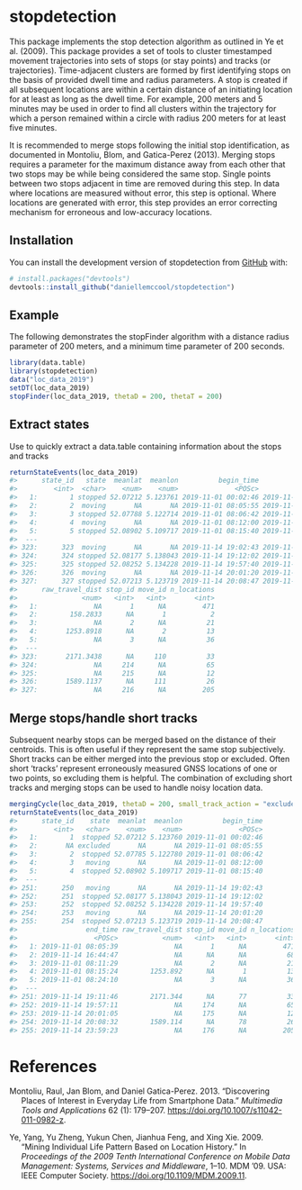 
<!-- README.md is generated from README.Rmd. Please edit that file -->

# stopdetection

<!-- badges: start -->
<!-- badges: end -->

This package implements the stop detection algorithm as outlined in Ye
et al. (2009). This package provides a set of tools to cluster
timestamped movement trajectories into sets of stops (or stay points)
and tracks (or trajectories). Time-adjacent clusters are formed by first
identifying stops on the basis of provided dwell time and radius
parameters. A stop is created if all subsequent locations are within a
certain distance of an initiating location for at least as long as the
dwell time. For example, 200 meters and 5 minutes may be used in order
to find all clusters within the trajectory for which a person remained
within a circle with radius 200 meters for at least five minutes.

It is recommended to merge stops following the initial stop
identification, as documented in Montoliu, Blom, and Gatica-Perez
(2013). Merging stops requires a parameter for the maximum distance away
from each other that two stops may be while being considered the same
stop. Single points between two stops adjacent in time are removed
during this step. In data where locations are measured without error,
this step is optional. Where locations are generated with error, this
step provides an error correcting mechanism for erroneous and
low-accuracy locations.

## Installation

You can install the development version of stopdetection from
[GitHub](https://github.com/) with:

``` r
# install.packages("devtools")
devtools::install_github("daniellemccool/stopdetection")
```

## Example

The following demonstrates the stopFinder algorithm with a distance
radius parameter of 200 meters, and a minimum time parameter of 200
seconds.

``` r
library(data.table)
library(stopdetection)
data("loc_data_2019")
setDT(loc_data_2019)
stopFinder(loc_data_2019, thetaD = 200, thetaT = 200)
```

## Extract states

Use to quickly extract a data.table containing information about the
stops and tracks

``` r
returnStateEvents(loc_data_2019)
#>      state_id   state  meanlat  meanlon          begin_time            end_time
#>         <int>  <char>    <num>    <num>              <POSc>              <POSc>
#>   1:        1 stopped 52.07212 5.123761 2019-11-01 00:02:46 2019-11-01 08:05:39
#>   2:        2  moving       NA       NA 2019-11-01 08:05:55 2019-11-01 08:06:27
#>   3:        3 stopped 52.07788 5.122714 2019-11-01 08:06:42 2019-11-01 08:11:29
#>   4:        4  moving       NA       NA 2019-11-01 08:12:00 2019-11-01 08:15:24
#>   5:        5 stopped 52.08902 5.109717 2019-11-01 08:15:40 2019-11-01 08:24:10
#>  ---                                                                           
#> 323:      323  moving       NA       NA 2019-11-14 19:02:43 2019-11-14 19:11:46
#> 324:      324 stopped 52.08177 5.138043 2019-11-14 19:12:02 2019-11-14 19:57:11
#> 325:      325 stopped 52.08252 5.134228 2019-11-14 19:57:40 2019-11-14 20:01:05
#> 326:      326  moving       NA       NA 2019-11-14 20:01:20 2019-11-14 20:08:32
#> 327:      327 stopped 52.07213 5.123719 2019-11-14 20:08:47 2019-11-14 23:59:23
#>      raw_travel_dist stop_id move_id n_locations
#>                <num>   <int>   <int>       <int>
#>   1:              NA       1      NA         471
#>   2:        158.2833      NA       1           2
#>   3:              NA       2      NA          21
#>   4:       1253.8918      NA       2          13
#>   5:              NA       3      NA          36
#>  ---                                            
#> 323:       2171.3438      NA     110          33
#> 324:              NA     214      NA          65
#> 325:              NA     215      NA          12
#> 326:       1589.1137      NA     111          26
#> 327:              NA     216      NA         205
```

## Merge stops/handle short tracks

Subsequent nearby stops can be merged based on the distance of their
centroids. This is often useful if they represent the same stop
subjectively. Short tracks can be either merged into the previous stop
or excluded. Often short ‘tracks’ represent erroneously measured GNSS
locations of one or two points, so excluding them is helpful. The
combination of excluding short tracks and merging stops can be used to
handle noisy location data.

``` r
mergingCycle(loc_data_2019, thetaD = 200, small_track_action = "exclude", max_locs = Inf, max_dist = 200)
returnStateEvents(loc_data_2019)
#>      state_id    state  meanlat  meanlon          begin_time
#>         <int>   <char>    <num>    <num>              <POSc>
#>   1:        1  stopped 52.07212 5.123760 2019-11-01 00:02:46
#>   2:       NA excluded       NA       NA 2019-11-01 08:05:55
#>   3:        2  stopped 52.07785 5.122780 2019-11-01 08:06:42
#>   4:        3   moving       NA       NA 2019-11-01 08:12:00
#>   5:        4  stopped 52.08902 5.109717 2019-11-01 08:15:40
#>  ---                                                        
#> 251:      250   moving       NA       NA 2019-11-14 19:02:43
#> 252:      251  stopped 52.08177 5.138043 2019-11-14 19:12:02
#> 253:      252  stopped 52.08252 5.134228 2019-11-14 19:57:40
#> 254:      253   moving       NA       NA 2019-11-14 20:01:20
#> 255:      254  stopped 52.07213 5.123719 2019-11-14 20:08:47
#>                 end_time raw_travel_dist stop_id move_id n_locations
#>                   <POSc>           <num>   <int>   <int>       <int>
#>   1: 2019-11-01 08:05:39              NA       1      NA         471
#>   2: 2019-11-14 16:44:47              NA      NA      NA          68
#>   3: 2019-11-01 08:11:29              NA       2      NA          21
#>   4: 2019-11-01 08:15:24        1253.892      NA       1          13
#>   5: 2019-11-01 08:24:10              NA       3      NA          36
#>  ---                                                                
#> 251: 2019-11-14 19:11:46        2171.344      NA      77          33
#> 252: 2019-11-14 19:57:11              NA     174      NA          65
#> 253: 2019-11-14 20:01:05              NA     175      NA          12
#> 254: 2019-11-14 20:08:32        1589.114      NA      78          26
#> 255: 2019-11-14 23:59:23              NA     176      NA         205
```

# References

<div id="refs" class="references csl-bib-body hanging-indent">

<div id="ref-Montoliu2013-tb" class="csl-entry">

Montoliu, Raul, Jan Blom, and Daniel Gatica-Perez. 2013. “Discovering
Places of Interest in Everyday Life from Smartphone Data.” *Multimedia
Tools and Applications* 62 (1): 179–207.
<https://doi.org/10.1007/s11042-011-0982-z>.

</div>

<div id="ref-Ye2009-dv" class="csl-entry">

Ye, Yang, Yu Zheng, Yukun Chen, Jianhua Feng, and Xing Xie. 2009.
“Mining Individual Life Pattern Based on Location History.” In
*Proceedings of the 2009 Tenth International Conference on Mobile Data
Management: Systems, Services and Middleware*, 1–10. MDM ’09. USA: IEEE
Computer Society. <https://doi.org/10.1109/MDM.2009.11>.

</div>

</div>

